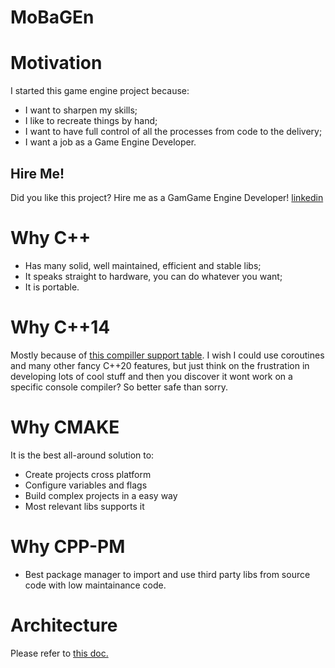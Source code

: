 # MoBaGEn

# Motivation
I started this game engine project because:
- I want to sharpen my skills; 
- I like to recreate things by hand; 
- I want to have full control of all the processes from code to the delivery;
- I want a job as a Game Engine Developer.

## Hire Me!
Did you like this project? Hire me as a GamGame Engine Developer! [linkedin](https://linkedin.com/in/aletolstenko)

# Why C++
- Has many solid, well maintained, efficient and stable libs;
- It speaks straight to hardware, you can do whatever you want;
- It is portable.

# Why C++14
Mostly because of [this compiller support table](https://en.cppreference.com/w/cpp/compiler_support). I wish I could 
use coroutines and many other fancy C++20 features, but just think on the frustration in developing lots of cool 
stuff and then you discover it wont work on a specific console compiler? So better safe than sorry.

# Why CMAKE
It is the best all-around solution to:
- Create projects cross platform
- Configure variables and flags
- Build complex projects in a easy way
- Most relevant libs supports it 

# Why CPP-PM
- Best package manager to import and use third party libs from source code with low maintainance code.

# Architecture
Please refer to [this doc.](docs/Architecture.md)
